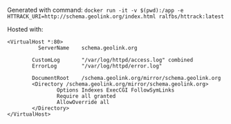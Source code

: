 
Generated with command:
```docker run -it -v $(pwd):/app -e HTTRACK_URI=http://schema.geolink.org/index.html ralfbs/httrack:latest```

Hosted with:
```
<VirtualHost *:80>
	      ServerName	schema.geolink.org

        CustomLog       "/var/log/httpd/access.log" combined
        ErrorLog        "/var/log/httpd/error.log"

        DocumentRoot    /schema.geolink.org/mirror/schema.geolink.org
        <Directory /schema.geolink.org/mirror/schema.geolink.org>
                Options Indexes ExecCGI FollowSymLinks
                Require all granted
                AllowOverride all
        </Directory>
</VirtualHost>
```
